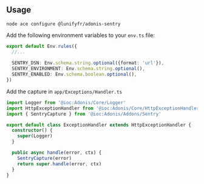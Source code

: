## Usage

```shell
node ace configure @lunifyfr/adonis-sentry
```

Add the following environment variables to your `env.ts` file:

```ts
export default Env.rules({
  //...
    
  SENTRY_DSN: Env.schema.string.optional({format: 'url'}),
  SENTRY_ENVIRONMENT: Env.schema.string.optional(),
  SENTRY_ENABLED: Env.schema.boolean.optional(),
})
```

Add the capture in `app/Exceptions/Handler.ts`
```ts
import Logger from '@ioc:Adonis/Core/Logger'
import HttpExceptionHandler from '@ioc:Adonis/Core/HttpExceptionHandler'
import { SentryCapture } from '@ioc:Adonis/Addons/Sentry'

export default class ExceptionHandler extends HttpExceptionHandler {
  constructor() {
    super(Logger)
  }

  public async handle(error, ctx) {
    SentryCapture(error)
    return super.handle(error, ctx)
  }
}
```
